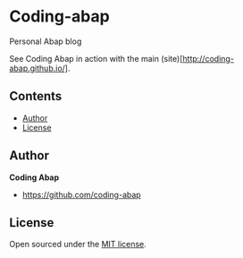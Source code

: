 # Coding-abap

Personal Abap blog

See Coding Abap in action with the main (site)[http://coding-abap.github.io/].

## Contents

- [Author](#author)
- [License](#license)

## Author

**Coding Abap**
- <https://github.com/coding-abap>


## License

Open sourced under the [MIT license](LICENSE.md).
